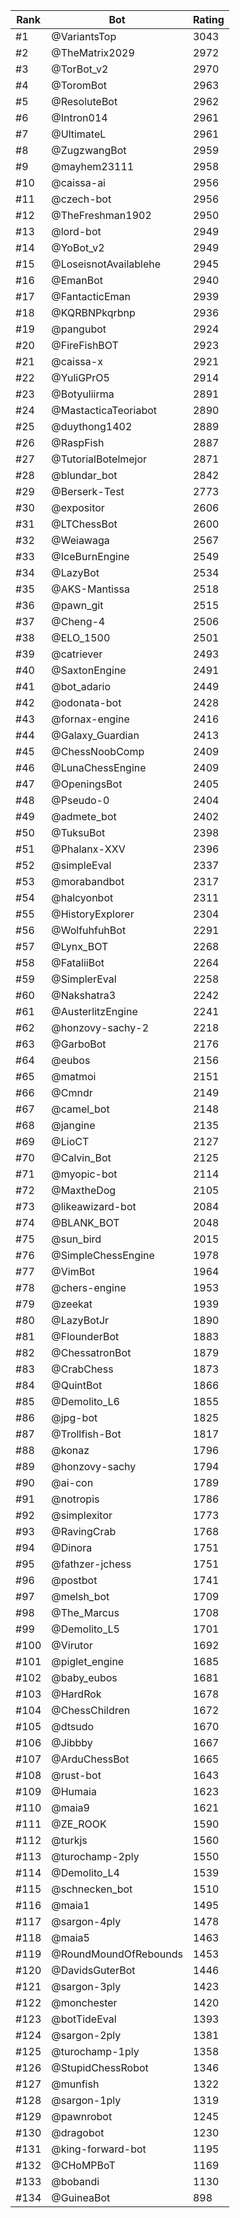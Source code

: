 Rank|Bot|Rating
---|---|---
#1|@VariantsTop|3043
#2|@TheMatrix2029|2972
#3|@TorBot_v2|2970
#4|@ToromBot|2963
#5|@ResoluteBot|2962
#6|@Intron014|2961
#7|@UltimateL|2961
#8|@ZugzwangBot|2959
#9|@mayhem23111|2958
#10|@caissa-ai|2956
#11|@czech-bot|2956
#12|@TheFreshman1902|2950
#13|@lord-bot|2949
#14|@YoBot_v2|2949
#15|@LoseisnotAvailablehe|2945
#16|@EmanBot|2940
#17|@FantacticEman|2939
#18|@KQRBNPkqrbnp|2936
#19|@pangubot|2924
#20|@FireFishBOT|2923
#21|@caissa-x|2921
#22|@YuliGPrO5|2914
#23|@Botyuliirma|2891
#24|@MastacticaTeoriabot|2890
#25|@duythong1402|2889
#26|@RaspFish|2887
#27|@TutorialBotelmejor|2871
#28|@blundar_bot|2842
#29|@Berserk-Test|2773
#30|@expositor|2606
#31|@LTChessBot|2600
#32|@Weiawaga|2567
#33|@IceBurnEngine|2549
#34|@LazyBot|2534
#35|@AKS-Mantissa|2518
#36|@pawn_git|2515
#37|@Cheng-4|2506
#38|@ELO_1500|2501
#39|@catriever|2493
#40|@SaxtonEngine|2491
#41|@bot_adario|2449
#42|@odonata-bot|2428
#43|@fornax-engine|2416
#44|@Galaxy_Guardian|2413
#45|@ChessNoobComp|2409
#46|@LunaChessEngine|2409
#47|@OpeningsBot|2405
#48|@Pseudo-0|2404
#49|@admete_bot|2402
#50|@TuksuBot|2398
#51|@Phalanx-XXV|2396
#52|@simpleEval|2337
#53|@morabandbot|2317
#54|@halcyonbot|2311
#55|@HistoryExplorer|2304
#56|@WolfuhfuhBot|2291
#57|@Lynx_BOT|2268
#58|@FataliiBot|2264
#59|@SimplerEval|2258
#60|@Nakshatra3|2242
#61|@AusterlitzEngine|2241
#62|@honzovy-sachy-2|2218
#63|@GarboBot|2176
#64|@eubos|2156
#65|@matmoi|2151
#66|@Cmndr|2149
#67|@camel_bot|2148
#68|@jangine|2135
#69|@LioCT|2127
#70|@Calvin_Bot|2125
#71|@myopic-bot|2114
#72|@MaxtheDog|2105
#73|@likeawizard-bot|2084
#74|@BLANK_BOT|2048
#75|@sun_bird|2015
#76|@SimpleChessEngine|1978
#77|@VimBot|1964
#78|@chers-engine|1953
#79|@zeekat|1939
#80|@LazyBotJr|1890
#81|@FlounderBot|1883
#82|@ChessatronBot|1879
#83|@CrabChess|1873
#84|@QuintBot|1866
#85|@Demolito_L6|1855
#86|@jpg-bot|1825
#87|@Trollfish-Bot|1817
#88|@konaz|1796
#89|@honzovy-sachy|1794
#90|@ai-con|1789
#91|@notropis|1786
#92|@simplexitor|1773
#93|@RavingCrab|1768
#94|@Dinora|1751
#95|@fathzer-jchess|1751
#96|@postbot|1741
#97|@melsh_bot|1709
#98|@The_Marcus|1708
#99|@Demolito_L5|1701
#100|@Virutor|1692
#101|@piglet_engine|1685
#102|@baby_eubos|1681
#103|@HardRok|1678
#104|@ChessChildren|1672
#105|@dtsudo|1670
#106|@Jibbby|1667
#107|@ArduChessBot|1665
#108|@rust-bot|1643
#109|@Humaia|1623
#110|@maia9|1621
#111|@ZE_ROOK|1590
#112|@turkjs|1560
#113|@turochamp-2ply|1550
#114|@Demolito_L4|1539
#115|@schnecken_bot|1510
#116|@maia1|1495
#117|@sargon-4ply|1478
#118|@maia5|1463
#119|@RoundMoundOfRebounds|1453
#120|@DavidsGuterBot|1446
#121|@sargon-3ply|1423
#122|@monchester|1420
#123|@botTideEval|1393
#124|@sargon-2ply|1381
#125|@turochamp-1ply|1358
#126|@StupidChessRobot|1346
#127|@munfish|1322
#128|@sargon-1ply|1319
#129|@pawnrobot|1245
#130|@dragobot|1230
#131|@king-forward-bot|1195
#132|@CHoMPBoT|1169
#133|@bobandi|1130
#134|@GuineaBot|898
